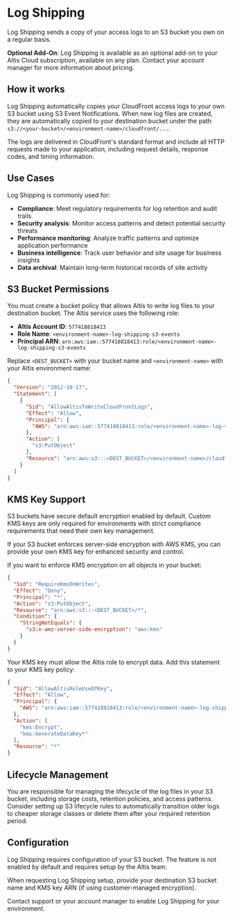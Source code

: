 # Log Shipping

Log Shipping sends a copy of your access logs to an S3 bucket you own on a regular basis.

**Optional Add-On**: Log Shipping is available as an optional add-on to your Altis Cloud subscription, available on any plan. Contact your account manager for more information about pricing.

## How it works

Log Shipping automatically copies your CloudFront access logs to your own S3 bucket using S3 Event Notifications. When new log files are created, they are automatically copied to your destination bucket under the path `s3://<your-bucket>/<environment-name>/cloudfront/...`.

The logs are delivered in CloudFront's standard format and include all HTTP requests made to your application, including request details, response codes, and timing information.

## Use Cases

Log Shipping is commonly used for:

- **Compliance**: Meet regulatory requirements for log retention and audit trails
- **Security analysis**: Monitor access patterns and detect potential security threats
- **Performance monitoring**: Analyze traffic patterns and optimize application performance
- **Business intelligence**: Track user behavior and site usage for business insights
- **Data archival**: Maintain long-term historical records of site activity

## S3 Bucket Permissions

You must create a bucket policy that allows Altis to write log files to your destination bucket. The Altis service uses the following role:

- **Altis Account ID**: `577418818413`
- **Role Name**: `<environment-name>-log-shipping-s3-events`
- **Principal ARN**: `arn:aws:iam::577418818413:role/<environment-name>-log-shipping-s3-events`

Replace `<DEST_BUCKET>` with your bucket name and `<environment-name>` with your Altis environment name:

```json
{
  "Version": "2012-10-17",
  "Statement": [
    {
      "Sid": "AllowAltisToWriteCloudFrontLogs",
      "Effect": "Allow",
      "Principal": {
        "AWS": "arn:aws:iam::577418818413:role/<environment-name>-log-shipping-s3-events"
      },
      "Action": [
        "s3:PutObject"
      ],
      "Resource": "arn:aws:s3:::<DEST_BUCKET>/<environment-name>/cloudfront/*"
    }
  ]
}
```

## KMS Key Support

S3 buckets have secure default encryption enabled by default. Custom KMS keys are only required for environments with strict compliance requirements that need their own key management.

If your S3 bucket enforces server-side encryption with AWS KMS, you can provide your own KMS key for enhanced security and control.

If you want to enforce KMS encryption on all objects in your bucket:

```json
{
  "Sid": "RequireKmsOnWrites",
  "Effect": "Deny",
  "Principal": "*",
  "Action": "s3:PutObject",
  "Resource": "arn:aws:s3:::<DEST_BUCKET>/*",
  "Condition": {
    "StringNotEquals": {
      "s3:x-amz-server-side-encryption": "aws:kms"
    }
  }
}
```

Your KMS key must allow the Altis role to encrypt data. Add this statement to your KMS key policy:

```json
{
  "Sid": "AllowAltisRoleUseOfKey",
  "Effect": "Allow",
  "Principal": {
    "AWS": "arn:aws:iam::577418818413:role/<environment-name>-log-shipping-s3-events"
  },
  "Action": [
    "kms:Encrypt",
    "kms:GenerateDataKey*"
  ],
  "Resource": "*"
}
```

## Lifecycle Management

You are responsible for managing the lifecycle of the log files in your S3 bucket, including storage costs, retention policies, and access patterns. Consider setting up S3 lifecycle rules to automatically transition older logs to cheaper storage classes or delete them after your required retention period.

## Configuration

Log Shipping requires configuration of your S3 bucket. The feature is not enabled by default and requires setup by the Altis team.

When requesting Log Shipping setup, provide your destination S3 bucket name and KMS key ARN (if using customer-managed encryption).

Contact support or your account manager to enable Log Shipping for your environment.
